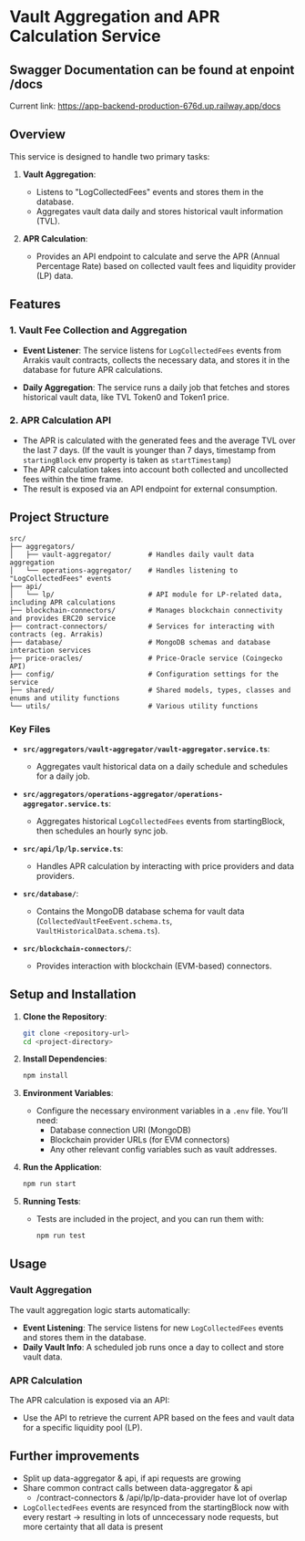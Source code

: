 # Vault Aggregation and APR Calculation Service

## Swagger Documentation can be found at enpoint /docs
Current link: https://app-backend-production-676d.up.railway.app/docs

## Overview

This service is designed to handle two primary tasks:

1. **Vault Aggregation**: 
   - Listens to "LogCollectedFees" events and stores them in the database.
   - Aggregates vault data daily and stores historical vault information (TVL).

2. **APR Calculation**:
   - Provides an API endpoint to calculate and serve the APR (Annual Percentage Rate) based on collected vault fees and liquidity provider (LP) data.

## Features

### 1. Vault Fee Collection and Aggregation

- **Event Listener**: The service listens for `LogCollectedFees` events from Arrakis vault contracts, collects the necessary data, and stores it in the database for future APR calculations.
  
- **Daily Aggregation**: The service runs a daily job that fetches and stores historical vault data, like TVL Token0 and Token1 price.

### 2. APR Calculation API

- The APR is calculated with the generated fees and the average TVL over the last 7 days. (If the vault is younger than 7 days, timestamp from `startingBlock` env property is taken as `startTimestamp`)
- The APR calculation takes into account both collected and uncollected fees within the time frame.
- The result is exposed via an API endpoint for external consumption.

## Project Structure

```
src/
├── aggregators/
│   ├── vault-aggregator/         # Handles daily vault data aggregation
│   └── operations-aggregator/    # Handles listening to "LogCollectedFees" events
├── api/
│   └── lp/                       # API module for LP-related data, including APR calculations
├── blockchain-connectors/        # Manages blockchain connectivity and provides ERC20 service
├── contract-connectors/          # Services for interacting with contracts (eg. Arrakis)
├── database/                     # MongoDB schemas and database interaction services
├── price-oracles/                # Price-Oracle service (Coingecko API)
├── config/                       # Configuration settings for the service
├── shared/                       # Shared models, types, classes and enums and utility functions
└── utils/                        # Various utility functions
```

### Key Files

- **`src/aggregators/vault-aggregator/vault-aggregator.service.ts`**:
  - Aggregates vault historical data on a daily schedule and schedules for a daily job.

- **`src/aggregators/operations-aggregator/operations-aggregator.service.ts`**:
  - Aggregates historical `LogCollectedFees` events from startingBlock, then schedules an hourly sync job.

- **`src/api/lp/lp.service.ts`**:
  - Handles APR calculation by interacting with price providers and data providers.

- **`src/database/`**:
  - Contains the MongoDB database schema for vault data (`CollectedVaultFeeEvent.schema.ts`, `VaultHistoricalData.schema.ts`).
  
- **`src/blockchain-connectors/`**:
  - Provides interaction with blockchain (EVM-based) connectors.

## Setup and Installation

1. **Clone the Repository**:
   ```bash
   git clone <repository-url>
   cd <project-directory>
   ```

2. **Install Dependencies**:
   ```bash
   npm install
   ```

3. **Environment Variables**:
   - Configure the necessary environment variables in a `.env` file. You’ll need:
     - Database connection URI (MongoDB)
     - Blockchain provider URLs (for EVM connectors)
     - Any other relevant config variables such as vault addresses.

4. **Run the Application**:
   ```bash
   npm run start
   ```

5. **Running Tests**:
   - Tests are included in the project, and you can run them with:
     ```bash
     npm run test
     ```

## Usage

### Vault Aggregation

The vault aggregation logic starts automatically:
- **Event Listening**: The service listens for new `LogCollectedFees` events and stores them in the database.
- **Daily Vault Info**: A scheduled job runs once a day to collect and store vault data.

### APR Calculation

The APR calculation is exposed via an API:
- Use the API to retrieve the current APR based on the fees and vault data for a specific liquidity pool (LP).

## Further improvements
- Split up data-aggregator & api, if api requests are growing
- Share common contract calls between data-aggregator & api
  - /contract-connectors & /api/lp/lp-data-provider have lot of overlap
- `LogCollectedFees` events are resynced from the startingBlock now with every restart -> resulting in lots of unncecessary node requests, but more certainty that all data is present